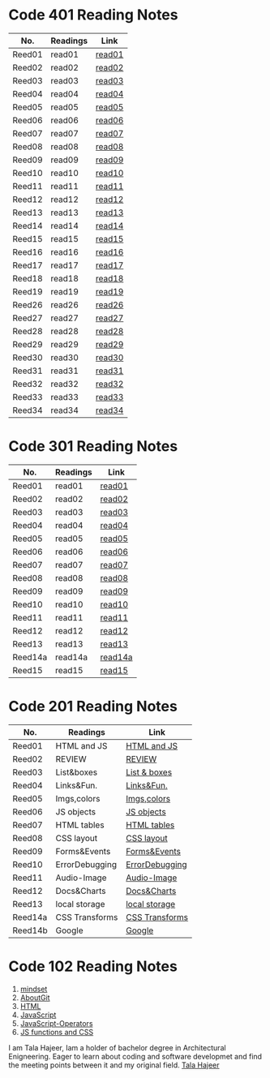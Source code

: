 # Code 401 Reading Notes

|   No.   |   Readings   |            Link            |
|   ---   |      ---     |              ---           |
| Reed01  |    read01    |   [read01](401/read01.md)  |
| Reed02  |    read02    |   [read02](401/read02.md)  |     
| Reed03  |    read03    |   [read03](401/read03.md)  |
| Reed04  |    read04    |   [read04](401/read04.md)  |
| Reed05  |    read05    |   [read05](401/read05.md)  |
| Reed06  |    read06    |   [read06](401/read06.md)  |
| Reed07  |    read07    |   [read07](401/read07.md)  |
| Reed08  |    read08    |   [read08](401/read08.md)  |
| Reed09  |    read09    |   [read09](401/read09.md)  |
| Reed10  |    read10    |   [read10](401/read10.md)  |
| Reed11  |    read11    |   [read11](401/read11.md)  |
| Reed12  |    read12    |   [read12](401/read12.md)  |
| Reed13  |    read13    |   [read13](401/read13.md)  |
| Reed14  |    read14    |   [read14](401/read14.md)  |
| Reed15  |    read15    |   [read15](401/read15.md)  |
| Reed16  |    read16    |   [read16](401/read16.md)  |
| Reed17  |    read17    |   [read17](401/read17.md)  |
| Reed18  |    read18    |   [read18](401/read18.md)  |
| Reed19  |    read19    |   [read19](401/read19.md)  |
| Reed26  |    read26    |   [read26](401/read26.md)  |
| Reed27  |    read27    |   [read27](401/read27.md)  |
| Reed28  |    read28    |   [read28](401/read28.md)  |
| Reed29  |    read29    |   [read29](401/read29.md)  |
| Reed30  |    read30    |   [read30](401/read30.md)  |
| Reed31  |    read31    |   [read31](401/read31.md)  |
| Reed32  |    read32    |   [read32](401/read32.md)  |
| Reed33  |    read33    |   [read33](401/read33.md)  |
| Reed34  |    read34    |   [read34](401/read34.md)  |


# Code 301 Reading Notes

|   No.   |   Readings   |            Link            |
|   ---   |      ---     |              ---           |
| Reed01  |    read01    |   [read01](301/read01.md)  |   
| Reed02  |    read02    |   [read02](301/read02.md)  | 
| Reed03  |    read03    |   [read03](301/read03.md)  |
| Reed04  |    read04    |   [read04](301/read04.md)  | 
| Reed05  |    read05    |   [read05](301/read05.md)  |
| Reed06  |    read06    |   [read06](301/read06.md)  |
| Reed07  |    read07    |   [read07](301/read07.md)  |
| Reed08  |    read08    |   [read08](301/read08.md)  |
| Reed09  |    read09    |   [read09](301/read09.md)  |
| Reed10  |    read10    |   [read10](301/read10.md)  |
| Reed11  |    read11    |   [read11](301/read11.md)  |
| Reed12  |    read12    |   [read12](301/read12.md)  |
| Reed13  |    read13    |   [read13](301/read13.md)  |
| Reed14a |    read14a   | [read14a](301/read14a.md)  |
| Reed15  |    read15    |   [read15](301/read15.md)  |


# Code 201 Reading Notes

|   No.   |   Readings   |            Link            |
|   ---   |      ---     |              ---           |
| Reed01  |  HTML and JS | [HTML and JS](201/read01)  |   
| Reed02  |    REVIEW    |     [REVIEW](201/read02)   |   
| Reed03  |  List&boxes  | [List & boxes](201/read03) |   
| Reed04  |  Links&Fun.  |  [Links&Fun.](201/read04)  |  
| Reed05  | Imgs,colors  |  [Imgs,colors](201/read05) |  
| Reed06  |  JS objects  |  [JS objects](201/read06)  |  
| Reed07  | HTML tables  | [HTML tables](201/read07)  |  
| Reed08  |  CSS layout  | [CSS layout ](201/read08)  |  
| Reed09  | Forms&Events |[Forms&Events](201/read09)  | 
| Reed10  |ErrorDebugging|[ErrorDebugging](201/read10)|   
| Reed11  | Audio-Image  |  [Audio-Image](201/read11) |  
| Reed12  |  Docs&Charts | [Docs&Charts](201/read12)  |  
| Reed13  |local storage |[local storage](201/read13) |  
| Reed14a |CSS Transforms|[CSS Transforms](201/read14)| 
| Reed14b |    Google     |   [Google ](201/read15)   |  


# Code 102 Reading Notes
1. [mindset](102/read01a)
2. [AboutGit](102/read02b)
3. [HTML](102/read03a)
4. [JavaScript](102/read04a)
5. [JavaScript-Operators](102/read05a)
6. [JS functions and CSS](102/read06a)


I am Tala Hajeer, Iam a holder of bachelor degree in Architectural Enigneering. Eager to learn about coding and software developmet and find the meeting points between it and my original field.
[Tala Hajeer](https://github.com/talahajeer) 
